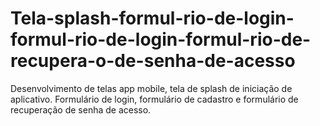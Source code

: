 # Tela-splash-formul-rio-de-login-formul-rio-de-login-formul-rio-de-recupera-o-de-senha-de-acesso
Desenvolvimento de telas app mobile, tela de splash de iniciação de aplicativo. Formulário de login, formulário de cadastro e formulário de recuperação de senha de acesso. 
